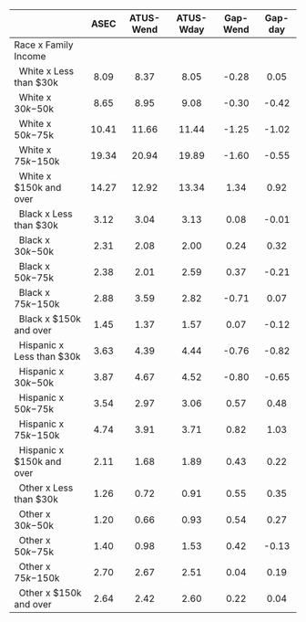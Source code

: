 
|                      |         ASEC |    ATUS-Wend |    ATUS-Wday |     Gap-Wend |      Gap-day |
| -------------------- | :----------: | :----------: | :----------: | :----------: | :----------: |
| Race x Family Income |              |              |              |              |              |
| &nbsp;&nbsp;White x Less than $30k |         8.09 |         8.37 |         8.05 |        -0.28 |         0.05 |
| &nbsp;&nbsp;White x $30k-$50k |         8.65 |         8.95 |         9.08 |        -0.30 |        -0.42 |
| &nbsp;&nbsp;White x $50k-$75k |        10.41 |        11.66 |        11.44 |        -1.25 |        -1.02 |
| &nbsp;&nbsp;White x $75k-$150k |        19.34 |        20.94 |        19.89 |        -1.60 |        -0.55 |
| &nbsp;&nbsp;White x $150k and over |        14.27 |        12.92 |        13.34 |         1.34 |         0.92 |
| &nbsp;&nbsp;Black x Less than $30k |         3.12 |         3.04 |         3.13 |         0.08 |        -0.01 |
| &nbsp;&nbsp;Black x $30k-$50k |         2.31 |         2.08 |         2.00 |         0.24 |         0.32 |
| &nbsp;&nbsp;Black x $50k-$75k |         2.38 |         2.01 |         2.59 |         0.37 |        -0.21 |
| &nbsp;&nbsp;Black x $75k-$150k |         2.88 |         3.59 |         2.82 |        -0.71 |         0.07 |
| &nbsp;&nbsp;Black x $150k and over |         1.45 |         1.37 |         1.57 |         0.07 |        -0.12 |
| &nbsp;&nbsp;Hispanic x Less than $30k |         3.63 |         4.39 |         4.44 |        -0.76 |        -0.82 |
| &nbsp;&nbsp;Hispanic x $30k-$50k |         3.87 |         4.67 |         4.52 |        -0.80 |        -0.65 |
| &nbsp;&nbsp;Hispanic x $50k-$75k |         3.54 |         2.97 |         3.06 |         0.57 |         0.48 |
| &nbsp;&nbsp;Hispanic x $75k-$150k |         4.74 |         3.91 |         3.71 |         0.82 |         1.03 |
| &nbsp;&nbsp;Hispanic x $150k and over |         2.11 |         1.68 |         1.89 |         0.43 |         0.22 |
| &nbsp;&nbsp;Other x Less than $30k |         1.26 |         0.72 |         0.91 |         0.55 |         0.35 |
| &nbsp;&nbsp;Other x $30k-$50k |         1.20 |         0.66 |         0.93 |         0.54 |         0.27 |
| &nbsp;&nbsp;Other x $50k-$75k |         1.40 |         0.98 |         1.53 |         0.42 |        -0.13 |
| &nbsp;&nbsp;Other x $75k-$150k |         2.70 |         2.67 |         2.51 |         0.04 |         0.19 |
| &nbsp;&nbsp;Other x $150k and over |         2.64 |         2.42 |         2.60 |         0.22 |         0.04 |

